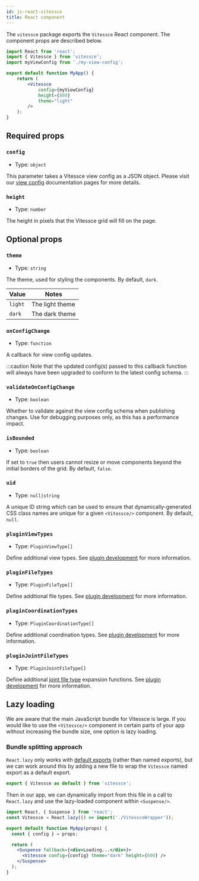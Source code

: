 ```yaml
---
id: js-react-vitessce
title: React component
---
```


The `vitessce` package exports the `Vitessce` React component. The component props are described below.

```jsx
import React from 'react';
import { Vitessce } from 'vitessce';
import myViewConfig from './my-view-config';

export default function MyApp() {
    return (
        <Vitessce
            config={myViewConfig}
            height={800}
            theme="light"
        />
    );
}
```

## Required props

### `config`
- Type: `object`

This parameter takes a Vitessce view config as a JSON object. Please visit our [view config](/docs/view-config-json) documentation pages for more details.

### `height`
- Type: `number`

The height in pixels that the Vitessce grid will fill on the page.

## Optional props

### `theme`
- Type: `string`

The theme, used for styling the components. By default, `dark`.

|Value| Notes|
|-----|------|
| `light` | The light theme |
| `dark` | The dark theme |

### `onConfigChange`
- Type: `function`

A callback for view config updates.

:::caution
Note that the updated config(s) passed to this callback function will always have been upgraded to conform to the latest config schema.
:::

### `validateOnConfigChange`
- Type: `boolean`

Whether to validate
against the view config schema when publishing changes. Use for debugging
purposes only, as this has a performance impact.

### `isBounded`
- Type: `boolean`

If set to `true` then users cannot resize or move components beyond the initial borders of the grid. By default, `false`.

### `uid`
- Type: `null|string`

A unique ID string which can be used to ensure that dynamically-generated CSS class names are unique for a given `<Vitessce/>` component. By default, `null`.

### `pluginViewTypes`
- Type: `PluginViewType[]`

Define additional view types. See [plugin development](/docs/dev-plugins) for more information.

### `pluginFileTypes`
- Type: `PluginFileType[]`

Define additional file types. See [plugin development](/docs/dev-plugins) for more information.


### `pluginCoordinationTypes`
- Type: `PluginCoordinationType[]`

Define additional coordination types. See [plugin development](/docs/dev-plugins) for more information.


### `pluginJointFileTypes`
- Type: `PluginJointFileType[]`

Define additional [joint file type](docs/data-types-file-types/#joint-file-types) expansion functions. See [plugin development](/docs/dev-plugins) for more information.


## Lazy loading

We are aware that the main JavaScript bundle for Vitessce is large.
If you would like to use the `<Vitessce/>` component in certain parts of your app without increasing the bundle size, one option is lazy loading.

### Bundle splitting approach

`React.lazy` only works with [default exports](https://reactjs.org/docs/code-splitting.html#named-exports) (rather than named exports), but we can work around this by adding a new file to wrap the `Vitessce` named export as a default export.
```js title="/src/components/VitessceWrapper.js"
export { Vitessce as default } from 'vitessce';
```

Then in our app, we can dynamically import from this file in a call to `React.lazy` and use the lazy-loaded component within `<Suspense/>`.

```jsx title="/src/components/MyApp.js"
import React, { Suspense } from 'react';
const Vitessce = React.lazy(() => import('./VitessceWrapper'));

export default function MyApp(props) {
  const { config } = props;

  return (
    <Suspense fallback={<div>Loading...</div>}>
      <Vitessce config={config} theme="dark" height={600} />
    </Suspense>
  );
}
```
